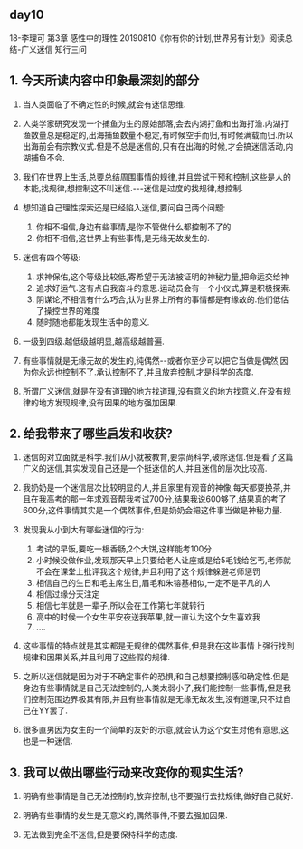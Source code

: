 ## day10

18-李理可
第3章 感性中的理性
20190810《你有你的计划,世界另有计划》阅读总结-广义迷信
知行三问

## 1. 今天所读内容中印象最深刻的部分

1. 当人类面临了不确定性的时候,就会有迷信思维.

2. 人类学家研究发现一个捕鱼为生的原始部落,会去内湖打鱼和出海打渔.内湖打渔数量总是稳定的,出海捕鱼数量不稳定,有时候空手而归,有时候满载而归.所以出海前会有宗教仪式.但是不总是迷信的,只有在出海的时候,才会搞迷信活动,内湖捕鱼不会.

3. 我们在世界上生活,总要总结周围事情的规律,并且尝试干预和控制,这些是人的本能,找规律,想控制这不叫迷信.---迷信是过度的找规律,想控制.

4. 想知道自己理性探索还是已经陷入迷信,要问自己两个问题:
	1. 你相不相信,身边有些事情,是你不管做什么都控制不了的
	2. 你相不相信,这世界上有些事情,是无缘无故发生的.

5. 迷信有四个等级:
	1. 求神保佑,这个等级比较低,寄希望于无法被证明的神秘力量,把命运交给神
	2. 追求好运气.这有点自我奋斗的意思.运动员会有一个小仪式,算是积极探索.
	3. 阴谋论,不相信有什么巧合,认为世界上所有的事情都是有缘故的.他们低估了操控世界的难度
	4. 随时随地都能发现生活中的意义.

6. 一级到四级.越低级越明显,越高级越普遍.

7. 有些事情就是无缘无故的发生的,纯偶然--或者你至少可以把它当做是偶然,因为你永远也控制不了.承认控制不了,并且放弃控制,才是科学的态度.

8. 所谓广义迷信,就是在没有道理的地方找道理,没有意义的地方找意义.在没有规律的地方发现规律,没有因果的地方强加因果.


## 2. 给我带来了哪些启发和收获?

1. 迷信的对立面就是科学.我们从小就被教育,要崇尚科学,破除迷信.但是看了这篇广义的迷信,其实发现自己还是一个挺迷信的人,并且迷信的层次比较高.

2. 我奶奶是一个迷信层次比较明显的人,并且家里有观音的神像,每天都要换茶,并且在我高考的那一年求观音帮我考试700分,结果我说600够了,结果真的考了600分,这件事情其实是一个偶然事件,但是奶奶会把这件事当做是神秘力量.

3. 发现我从小到大有哪些迷信的行为:
	1. 考试的早饭,要吃一根香肠,2个大饼,这样能考100分
	2. 小时候没做作业,发现那天早上只要给老人让座或是给5毛钱给乞丐,老师就不会在课堂上批评我这个规律,并且利用了这个规律躲避老师惩罚
	3. 相信自己的生日和毛主席生日,眉毛和朱镕基相似,一定不是平凡的人
	4. 相信过缘分天注定
	5. 相信七年就是一辈子,所以会在工作第七年就转行
	6. 高中的时候一个女生平安夜送我苹果,就一直认为这个女生喜欢我
	7. ....

4. 这些事情的特点就是其实都是无规律的偶然事件,但是我在这些事情上强行找到规律和因果关系,并且利用了这些假的规律.

5. 之所以迷信就是因为对于不确定事件的恐惧,和自己想要控制感和确定性.但是身边有些事情就是自己无法控制的,人类太弱小了,我们能控制一些事情,但是我们控制范围边界极其有限,并且有些事情就是无缘无故发生,没有道理,只不过自己在YY罢了.

6. 很多直男因为女生的一个简单的友好的示意,就会认为这个女生对他有意思,这也是一种迷信.

## 3. 我可以做出哪些行动来改变你的现实生活?

1. 明确有些事情是自己无法控制的,放弃控制,也不要强行去找规律,做好自己就好.

2. 明确有些事情的发生是无意义的,偶然事件,不要去强加因果.

3. 无法做到完全不迷信,但是要保持科学的态度.

